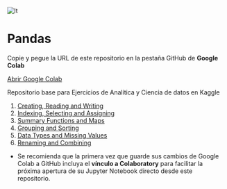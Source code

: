 
![lt](https://user-images.githubusercontent.com/55771796/194163532-2d0c9852-a7fe-48ee-8979-886618ab46fd.png)

# Pandas

Copie y pegue la URL de este repositorio en la pestaña GitHub de **Google Colab**

[Abrir Google Colab](https://colab.research.google.com/)

Repositorio base para Ejercicios de Analítica y Ciencia de datos en Kaggle

01. [Creating, Reading and Writing](https://www.kaggle.com/code/residentmario/creating-reading-and-writing)
02. [Indexing, Selecting and Assigning](https://www.kaggle.com/code/residentmario/indexing-selecting-assigning)
03. [Summary Functions and Maps](https://www.kaggle.com/code/residentmario/summary-functions-and-maps)
04. [Grouping and Sorting](https://www.kaggle.com/code/residentmario/grouping-and-sorting)
05. [Data Types and Missing Values](https://www.kaggle.com/code/residentmario/data-types-and-missing-values)
06. [Renaming and Combining](https://www.kaggle.com/code/residentmario/renaming-and-combining)

* Se recomienda que la primera vez que guarde sus cambios de Google Colab a GitHub incluya el **vínculo a Colaboratory** para facilitar la próxima apertura de su Jupyter Notebook directo desde este repositorio.
